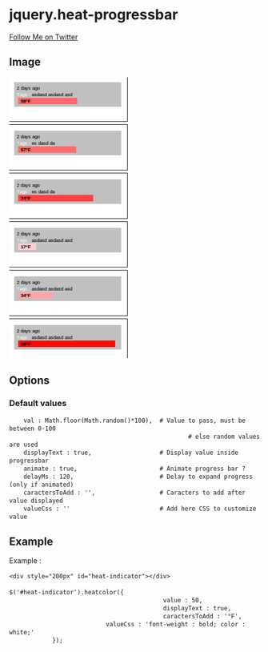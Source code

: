 # jquery.heat-progressbar

[Follow Me on Twitter](https://twitter.com/strzel_a)

## Image 

![Heat-example](https://github.com/Alexandre-Strzelewicz/jquery.heat-progressbar/blob/master/heat-example.png)

## Options

### Default values

		val : Math.floor(Math.random()*100),  # Value to pass, must be between 0-100 
                                                      # else random values are used
		displayText : true,                   # Display value inside progressbar
		animate : true,                       # Animate progress bar ?
		delayMs : 120,                        # Delay to expand progress (only if animated)
		caractersToAdd : '',                  # Caracters to add after value displayed
		valueCss : ''                         # Add here CSS to customize value
		
## Example

Example :

    <div style="200px" id="heat-indicator"></div>
    
    $('#heat-indicator').heatcolor({
                                               value : 50, 
                                               displayText : true,
                                               caractersToAdd : '°F',
				               valueCss : 'font-weight : bold; color : white;'
				});
							    
							    
